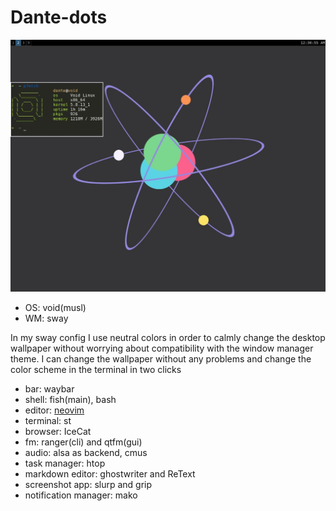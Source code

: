 # Dante-dots



![](./screen.png)

- OS: void(musl)
- WM: sway


In my sway config I use neutral colors in order to calmly change the desktop wallpaper without worrying about compatibility with the window manager theme.
I can change the wallpaper without any problems and change the color scheme in the terminal in two clicks


- bar: waybar
- shell: fish(main), bash
- editor: [neovim](https://github.com/jdhao/minimal_vim)
- terminal: st
- browser: IceCat
- fm: ranger(cli) and qtfm(gui)
- audio: alsa as backend, cmus
- task manager: htop
- markdown editor: ghostwriter and ReText
- screenshot app: slurp and grip
- notification manager: mako
